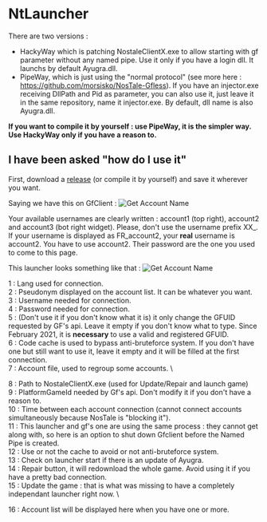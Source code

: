 # NtLauncher

There are two versions :
- HackyWay which is patching NostaleClientX.exe to allow starting with gf parameter without any named pipe. Use it only if you have a login dll. It launchs by default Ayugra.dll.
- PipeWay, which is just using the "normal protocol" (see more here : https://github.com/morsisko/NosTale-Gfless). If you have an injector.exe receiving DllPath and Pid as parameter, you can also use it, just leave it in the same repository, name it injector.exe. By default, dll name is also Ayugra.dll.

__If you want to compile it by yourself : use PipeWay, it is the simpler way. Use HackyWay only if you have a reason to.__

## I have been asked "how do I use it"

First, download a [release](https://github.com/ApourtArtt/NtLauncher/releases) (or compile it by yourself) and save it wherever you want.

Saying we have this on GfClient : ![Get Account Name](https://zupimages.net/up/20/36/54ba.png)

Your available usernames are clearly written : account1 (top right), account2 and account3 (bot right widget).
Please, don't use the username prefix XX_. If your username is displayed as FR_account2, your __real__ username is account2. You have to use account2.
Their password are the one you used to come to this page.

This launcher looks something like that : ![Get Account Name](https://zupimages.net/up/20/36/fw2k.png)

1 : Lang used for connection. \
2 : Pseudonym displayed on the account list. It can be whatever you want. \
3 : Username needed for connection. \
4 : Password needed for connection. \
5 : (Don't use it if you don't know what it is) it only change the GFUID requested by GF's api. Leave it empty if you don't know what to type. Since February 2021, it is __necessary__ to use a valid and registered GFUID. \
6 : Code cache is used to bypass anti-bruteforce system. If you don't have one but still want to use it, leave it empty and it will be filled at the first connection. \
7 : Account file, used to regroup some accounts. \

8 : Path to NostaleClientX.exe (used for Update/Repair and launch game) \
9 : PlatformGameId needed by Gf's api. Don't modify it if you don't have a reason to. \
10 : Time between each account connection (cannot connect accounts simultaneously because NosTale is "blocking it"). \
11 : This launcher and gf's one are using the same process : they cannot get along with, so here is an option to shut down Gfclient before the Named Pipe is created. \
12 : Use or not the cache to avoid or not anti-bruteforce system. \
13 : Check on launcher start if there is an update of Ayugra. \
14 : Repair button, it will redownload the whole game. Avoid using it if you have a pretty bad connection. \
15 : Update the game : that is what was missing to have a completely independant launcher right now. \

16 : Account list will be displayed here when you have one or more.
